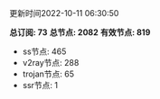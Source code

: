 更新时间2022-10-11 06:30:50

**总订阅: 73**
**总节点: 2082**
**有效节点: 819**
- ss节点: 465
- v2ray节点: 288
- trojan节点: 65
- ssr节点: 1
